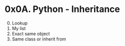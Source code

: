 # 0x0A. Python - Inheritance

0. Lookup
1. My list
2. Exact same object
3. Same class or inherit from
